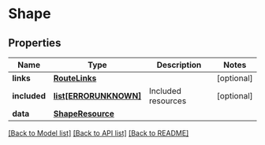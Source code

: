 # Shape

## Properties
Name | Type | Description | Notes
------------ | ------------- | ------------- | -------------
**links** | [**RouteLinks**](RouteLinks.md) |  | [optional] 
**included** | [**list[ERRORUNKNOWN]**](.md) | Included resources | [optional] 
**data** | [**ShapeResource**](ShapeResource.md) |  | 

[[Back to Model list]](../README.md#documentation-for-models) [[Back to API list]](../README.md#documentation-for-api-endpoints) [[Back to README]](../README.md)



